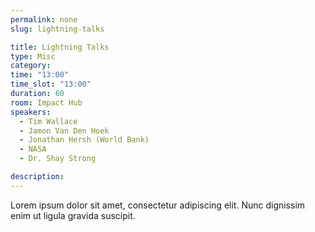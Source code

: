 ```yaml
---
permalink: none
slug: lightning-talks

title: Lightning Talks
type: Misc
category:
time: "13:00"
time_slot: "13:00"
duration: 60
room: Impact Hub
speakers:
  - Tim Wallace
  - Jamon Van Den Hoek
  - Jonathan Hersh (World Bank)
  - NASA
  - Dr. Shay Strong

description: 
---
```

Lorem ipsum dolor sit amet, consectetur adipiscing elit. Nunc dignissim enim ut ligula gravida suscipit.
